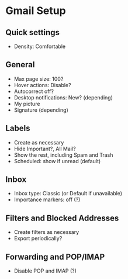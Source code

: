 # Gmail Setup

## Quick settings

* Density: Comfortable

## General

* Max page size: 100?
* Hover actions: Disable?
* Autocorrect off?
* Desktop notifications: New? (depending)
* My picture
* Signature (depending)

## Labels

* Create as necessary
* Hide Important?, All Mail?
* Show the rest, including Spam and Trash
* Scheduled: show if unread (default)

## Inbox

* Inbox type: Classic (or Default if unavailable)
* Importance markers: off (?)

## Filters and Blocked Addresses

* Create filters as necessary
* Export periodically?

## Forwarding and POP/IMAP

* Disable POP and IMAP (?)
